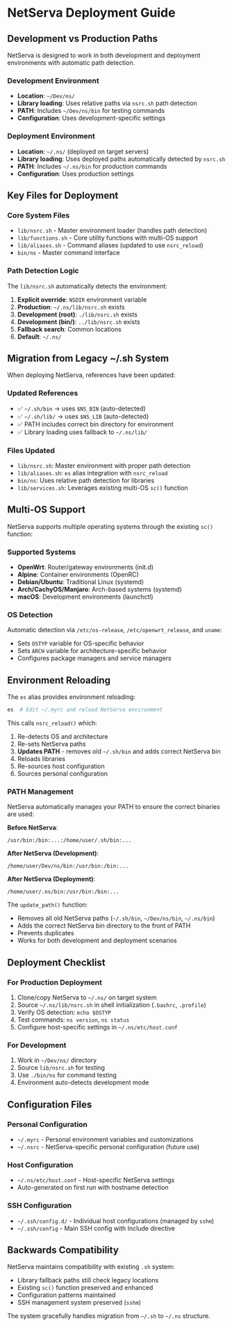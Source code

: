 # NetServa Deployment Guide

## Development vs Production Paths

NetServa is designed to work in both development and deployment environments with automatic path detection.

### Development Environment
- **Location**: `~/Dev/ns/`
- **Library loading**: Uses relative paths via `nsrc.sh` path detection
- **PATH**: Includes `~/Dev/ns/bin` for testing commands
- **Configuration**: Uses development-specific settings

### Deployment Environment  
- **Location**: `~/.ns/` (deployed on target servers)
- **Library loading**: Uses deployed paths automatically detected by `nsrc.sh`
- **PATH**: Includes `~/.ns/bin` for production commands
- **Configuration**: Uses production settings

## Key Files for Deployment

### Core System Files
- `lib/nsrc.sh` - Master environment loader (handles path detection)
- `lib/functions.sh` - Core utility functions with multi-OS support
- `lib/aliases.sh` - Command aliases (updated to use `nsrc_reload`)
- `bin/ns` - Master command interface

### Path Detection Logic
The `lib/nsrc.sh` automatically detects the environment:

1. **Explicit override**: `NSDIR` environment variable
2. **Production**: `~/.ns/lib/nsrc.sh` exists
3. **Development (root)**: `./lib/nsrc.sh` exists  
4. **Development (bin/)**: `../lib/nsrc.sh` exists
5. **Fallback search**: Common locations
6. **Default**: `~/.ns/`

## Migration from Legacy ~/.sh System

When deploying NetServa, references have been updated:

### Updated References
- ✅ `~/.sh/bin` → uses `$NS_BIN` (auto-detected)
- ✅ `~/.sh/lib/` → uses `$NS_LIB` (auto-detected)  
- ✅ PATH includes correct bin directory for environment
- ✅ Library loading uses fallback to `~/.ns/lib/`

### Files Updated
- `lib/nsrc.sh`: Master environment with proper path detection
- `lib/aliases.sh`: `es` alias integration with `nsrc_reload`
- `bin/ns`: Uses relative path detection for libraries
- `lib/services.sh`: Leverages existing multi-OS `sc()` function

## Multi-OS Support

NetServa supports multiple operating systems through the existing `sc()` function:

### Supported Systems
- **OpenWrt**: Router/gateway environments (init.d)
- **Alpine**: Container environments (OpenRC)  
- **Debian/Ubuntu**: Traditional Linux (systemd)
- **Arch/CachyOS/Manjaro**: Arch-based systems (systemd)
- **macOS**: Development environments (launchctl)

### OS Detection
Automatic detection via `/etc/os-release`, `/etc/openwrt_release`, and `uname`:
- Sets `OSTYP` variable for OS-specific behavior
- Sets `ARCH` variable for architecture-specific behavior
- Configures package managers and service managers

## Environment Reloading

The `es` alias provides environment reloading:
```bash
es  # Edit ~/.myrc and reload NetServa environment
```

This calls `nsrc_reload()` which:
1. Re-detects OS and architecture
2. Re-sets NetServa paths
3. **Updates PATH** - removes old `~/.sh/bin` and adds correct NetServa bin
4. Reloads libraries
5. Re-sources host configuration
6. Sources personal configuration

### PATH Management

NetServa automatically manages your PATH to ensure the correct binaries are used:

**Before NetServa**:
```
/usr/bin:/bin:...:/home/user/.sh/bin:...
```

**After NetServa (Development)**:
```
/home/user/Dev/ns/bin:/usr/bin:/bin:...
```

**After NetServa (Deployment)**:
```
/home/user/.ns/bin:/usr/bin:/bin:...
```

The `update_path()` function:
- Removes all old NetServa paths (`~/.sh/bin`, `~/Dev/ns/bin`, `~/.ns/bin`)
- Adds the correct NetServa bin directory to the front of PATH
- Prevents duplicates
- Works for both development and deployment scenarios

## Deployment Checklist

### For Production Deployment
1. Clone/copy NetServa to `~/.ns/` on target system
2. Source `~/.ns/lib/nsrc.sh` in shell initialization (`.bashrc`, `.profile`)
3. Verify OS detection: `echo $OSTYP`
4. Test commands: `ns version`, `ns status`
5. Configure host-specific settings in `~/.ns/etc/host.conf`

### For Development
1. Work in `~/Dev/ns/` directory
2. Source `lib/nsrc.sh` for testing
3. Use `./bin/ns` for command testing
4. Environment auto-detects development mode

## Configuration Files

### Personal Configuration
- `~/.myrc` - Personal environment variables and customizations
- `~/.nsrc` - NetServa-specific personal configuration (future use)

### Host Configuration  
- `~/.ns/etc/host.conf` - Host-specific NetServa settings
- Auto-generated on first run with hostname detection

### SSH Configuration
- `~/.ssh/config.d/` - Individual host configurations (managed by `sshm`)
- `~/.ssh/config` - Main SSH config with Include directive

## Backwards Compatibility

NetServa maintains compatibility with existing `.sh` system:
- Library fallback paths still check legacy locations
- Existing `sc()` function preserved and enhanced
- Configuration patterns maintained
- SSH management system preserved (`sshm`)

The system gracefully handles migration from `~/.sh` to `~/.ns` structure.